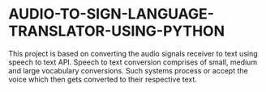 # AUDIO-TO-SIGN-LANGUAGE-TRANSLATOR-USING-PYTHON
This project is based on converting the audio signals receiver to text using speech to text API. Speech to text conversion comprises of small, medium and large vocabulary conversions. Such systems process or accept the voice which then gets converted to their respective text. 
